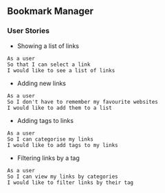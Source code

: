 ## Bookmark Manager

### User Stories 

* Showing a list of links

```
As a user
So that I can select a link
I would like to see a list of links
```

* Adding new links

```
As a user
So I don't have to remember my favourite websites 
I would like to add them to a list
```

* Adding tags to links

```
As a user
So I can categorise my links
I would like to add tags to my links
```

* Filtering links by a tag

```
As a user
So I can view my links by categories
I would like to filter links by their tag
```
